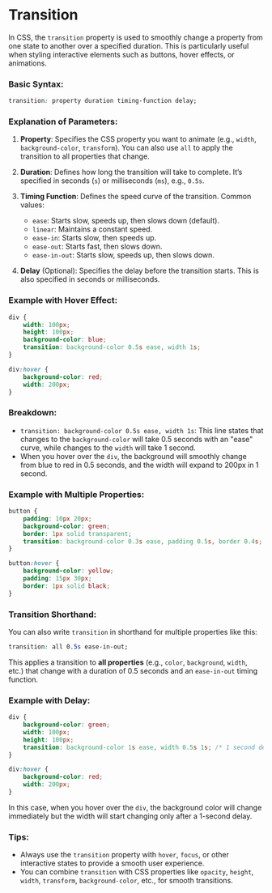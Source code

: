 # Transition
In CSS, the `transition` property is used to smoothly change a property from one state to another over a specified duration. This is particularly useful when styling interactive elements such as buttons, hover effects, or animations.

### Basic Syntax:

```css
transition: property duration timing-function delay;
```

### Explanation of Parameters:

1. **Property**: Specifies the CSS property you want to animate (e.g., `width`, `background-color`, `transform`). You can also use `all` to apply the transition to all properties that change.
   
2. **Duration**: Defines how long the transition will take to complete. It’s specified in seconds (`s`) or milliseconds (`ms`), e.g., `0.5s`.

3. **Timing Function**: Defines the speed curve of the transition. Common values:
   - `ease`: Starts slow, speeds up, then slows down (default).
   - `linear`: Maintains a constant speed.
   - `ease-in`: Starts slow, then speeds up.
   - `ease-out`: Starts fast, then slows down.
   - `ease-in-out`: Starts slow, speeds up, then slows down.
   
4. **Delay** (Optional): Specifies the delay before the transition starts. This is also specified in seconds or milliseconds.

### Example with Hover Effect:

```css
div {
    width: 100px;
    height: 100px;
    background-color: blue;
    transition: background-color 0.5s ease, width 1s;
}

div:hover {
    background-color: red;
    width: 200px;
}
```

### Breakdown:
- `transition: background-color 0.5s ease, width 1s`: This line states that changes to the `background-color` will take 0.5 seconds with an "ease" curve, while changes to the `width` will take 1 second.
- When you hover over the `div`, the background will smoothly change from blue to red in 0.5 seconds, and the width will expand to 200px in 1 second.

### Example with Multiple Properties:

```css
button {
    padding: 10px 20px;
    background-color: green;
    border: 1px solid transparent;
    transition: background-color 0.3s ease, padding 0.5s, border 0.4s;
}

button:hover {
    background-color: yellow;
    padding: 15px 30px;
    border: 1px solid black;
}
```

### Transition Shorthand:

You can also write `transition` in shorthand for multiple properties like this:

```css
transition: all 0.5s ease-in-out;
```

This applies a transition to **all properties** (e.g., `color`, `background`, `width`, etc.) that change with a duration of 0.5 seconds and an `ease-in-out` timing function.

### Example with Delay:

```css
div {
    background-color: green;
    width: 100px;
    height: 100px;
    transition: background-color 1s ease, width 0.5s 1s; /* 1 second delay on width */
}

div:hover {
    background-color: red;
    width: 200px;
}
```

In this case, when you hover over the `div`, the background color will change immediately but the width will start changing only after a 1-second delay.


### Tips:
- Always use the `transition` property with `hover`, `focus`, or other interactive states to provide a smooth user experience.
- You can combine `transition` with CSS properties like `opacity`, `height`, `width`, `transform`, `background-color`, etc., for smooth transitions.